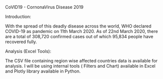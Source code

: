 CoVID19 - CornonaVirus Disease 2019

Introduction:

With the spread of this deadly disease across the world, WHO declared COVID-19 as pandemic on 11th March 2020. As of 22nd March 2020, there are a total of 308,720 confirmed cases out of which 95,834 people have recovered fully.

Analysis (Excel Tools):

The CSV file containing region wise affected countries data is available for analysis. I will be using internal tools ( Filters and Chart) available in Excel and Plotly library available in Python.

